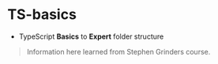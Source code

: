 # TS-basics

- TypeScript **Basics** to **Expert** folder structure

> Information here learned from Stephen Grinders course.
